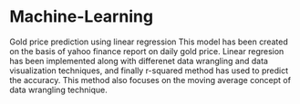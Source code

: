 # Machine-Learning
Gold price prediction using linear regression 
This model has been created on the basis of yahoo finance report on daily gold price. 
Linear regresion has been implemented along with differenet data wrangling and data visualization techniques, and finally r-squared method has used to predict the accuracy.
This method also focuses on the moving average concept of data wrangling technique.
